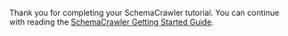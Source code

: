 Thank you for completing your SchemaCrawler tutorial. You can continue with reading the [SchemaCrawler Getting Started Guide](https://www.schemacrawler.com/getting-started.html).
